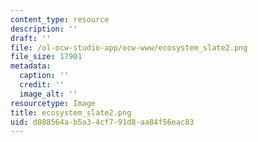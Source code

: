 ```yaml
---
content_type: resource
description: ''
draft: ''
file: /ol-ocw-studio-app/ocw-www/ecosystem_slate2.png
file_size: 17901
metadata:
  caption: ''
  credit: ''
  image_alt: ''
resourcetype: Image
title: ecosystem_slate2.png
uid: d088564a-b5a3-4cf7-91d8-aa84f56eac83
---
```

